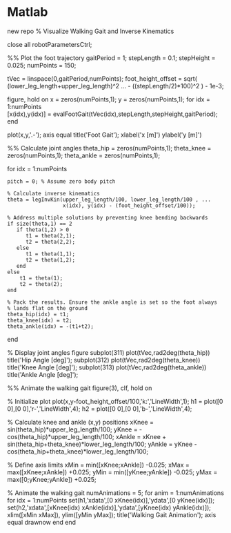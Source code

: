 # Matlab
new repo
% Visualize Walking Gait and Inverse Kinematics

close all
robotParametersCtrl;

%% Plot the foot trajectory
gaitPeriod = 1;
stepLength = 0.1;
stepHeight = 0.025;
numPoints  = 150; 

tVec = linspace(0,gaitPeriod,numPoints);
foot_height_offset = sqrt( (lower_leg_length+upper_leg_length)^2 ...
                         - ((stepLength/2)*100)^2 ) - 1e-3;

figure, hold on
x = zeros(numPoints,1);
y = zeros(numPoints,1); 
for idx = 1:numPoints   
   [x(idx),y(idx)] = evalFootGait(tVec(idx),stepLength,stepHeight,gaitPeriod);
end

plot(x,y,'.-');
axis equal
title('Foot Gait');
xlabel('x [m]')
ylabel('y [m]')

%% Calculate joint angles
theta_hip = zeros(numPoints,1);
theta_knee = zeros(numPoints,1);
theta_ankle = zeros(numPoints,1);

for idx = 1:numPoints
    
    pitch = 0; % Assume zero body pitch
    
    % Calculate inverse kinematics
    theta = legInvKin(upper_leg_length/100, lower_leg_length/100 , ... 
                      x(idx), y(idx) - (foot_height_offset/100));

    % Address multiple solutions by preventing knee bending backwards
    if size(theta,1) == 2
       if theta(1,2) > 0
          t1 = theta(2,1);
          t2 = theta(2,2);
       else
          t1 = theta(1,1);
          t2 = theta(1,2);
       end
    else
        t1 = theta(1);
        t2 = theta(2);
    end
    
    % Pack the results. Ensure the ankle angle is set so the foot always
    % lands flat on the ground
    theta_hip(idx) = t1;
    theta_knee(idx) = t2;
    theta_ankle(idx) = -(t1+t2);
    
end

% Display joint angles
figure
subplot(311)
plot(tVec,rad2deg(theta_hip))
title('Hip Angle [deg]');
subplot(312)
plot(tVec,rad2deg(theta_knee))
title('Knee Angle [deg]');
subplot(313)
plot(tVec,rad2deg(theta_ankle))
title('Ankle Angle [deg]');
                     
%% Animate the walking gait
figure(3), clf, hold on

% Initialize plot
plot(x,y-foot_height_offset/100,'k:','LineWidth',1);
h1 = plot([0 0],[0 0],'r-','LineWidth',4);
h2 = plot([0 0],[0 0],'b-','LineWidth',4);

% Calculate knee and ankle (x,y) positions
xKnee =  sin(theta_hip)*upper_leg_length/100;
yKnee = -cos(theta_hip)*upper_leg_length/100;
xAnkle = xKnee + sin(theta_hip+theta_knee)*lower_leg_length/100;
yAnkle = yKnee - cos(theta_hip+theta_knee)*lower_leg_length/100;

% Define axis limits
xMin = min([xKnee;xAnkle]) -0.025; 
xMax = max([xKnee;xAnkle]) +0.025;
yMin = min([yKnee;yAnkle]) -0.025; 
yMax = max([0;yKnee;yAnkle]) +0.025;

% Animate the walking gait
numAnimations = 5;
for anim = 1:numAnimations
    for idx = 1:numPoints
        set(h1,'xdata',[0 xKnee(idx)],'ydata',[0 yKnee(idx)]);
        set(h2,'xdata',[xKnee(idx) xAnkle(idx)],'ydata',[yKnee(idx) yAnkle(idx)]);
        xlim([xMin xMax]), ylim([yMin yMax]);
        title('Walking Gait Animation');
        axis equal
        drawnow
    end
end
